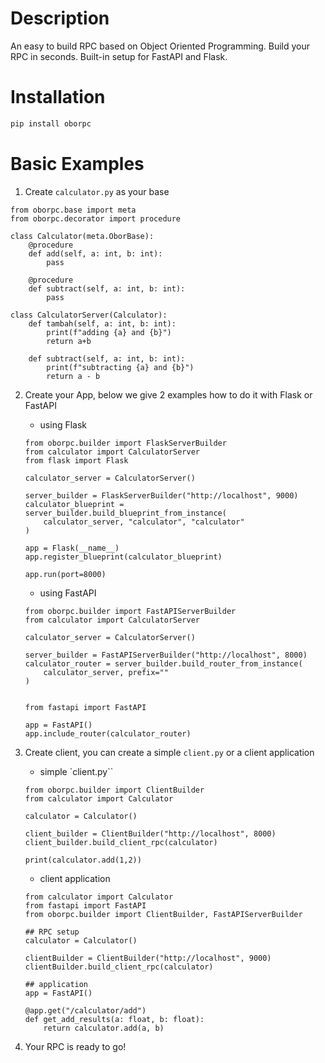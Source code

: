 # Description
An easy to build RPC based on Object Oriented Programming. Build your RPC in seconds. Built-in setup for FastAPI and Flask.

# Installation
```bash
pip install oborpc
```

# Basic Examples
1. Create `calculator.py` as your base
```
from oborpc.base import meta
from oborpc.decorator import procedure

class Calculator(meta.OborBase):
    @procedure
    def add(self, a: int, b: int):
        pass

    @procedure
    def subtract(self, a: int, b: int):
        pass

class CalculatorServer(Calculator):
    def tambah(self, a: int, b: int):
        print(f"adding {a} and {b}")
        return a+b

    def subtract(self, a: int, b: int):
        print(f"subtracting {a} and {b}")
        return a - b
```

2. Create your App, below we give 2 examples how to do it with Flask or FastAPI

    - using Flask
    ```
    from oborpc.builder import FlaskServerBuilder
    from calculator import CalculatorServer
    from flask import Flask

    calculator_server = CalculatorServer()

    server_builder = FlaskServerBuilder("http://localhost", 9000)
    calculator_blueprint = server_builder.build_blueprint_from_instance(
        calculator_server, "calculator", "calculator"
    )

    app = Flask(__name__)
    app.register_blueprint(calculator_blueprint)

    app.run(port=8000)
    ```

    - using FastAPI
    ```
    from oborpc.builder import FastAPIServerBuilder
    from calculator import CalculatorServer

    calculator_server = CalculatorServer()

    server_builder = FastAPIServerBuilder("http://localhost", 8000)
    calculator_router = server_builder.build_router_from_instance(
        calculator_server, prefix=""
    )


    from fastapi import FastAPI

    app = FastAPI()
    app.include_router(calculator_router)
    ```

3. Create client, you can create a simple `client.py` or a client application
    - simple `client.py``
    ```
    from oborpc.builder import ClientBuilder
    from calculator import Calculator

    calculator = Calculator()

    client_builder = ClientBuilder("http://localhost", 8000)
    client_builder.build_client_rpc(calculator)

    print(calculator.add(1,2))
    ```

    - client application
    ```
    from calculator import Calculator
    from fastapi import FastAPI
    from oborpc.builder import ClientBuilder, FastAPIServerBuilder

    ## RPC setup
    calculator = Calculator()

    clientBuilder = ClientBuilder("http://localhost", 9000)
    clientBuilder.build_client_rpc(calculator)

    ## application
    app = FastAPI()

    @app.get("/calculator/add")
    def get_add_results(a: float, b: float):
        return calculator.add(a, b)
    ```

4. Your RPC is ready to go!
